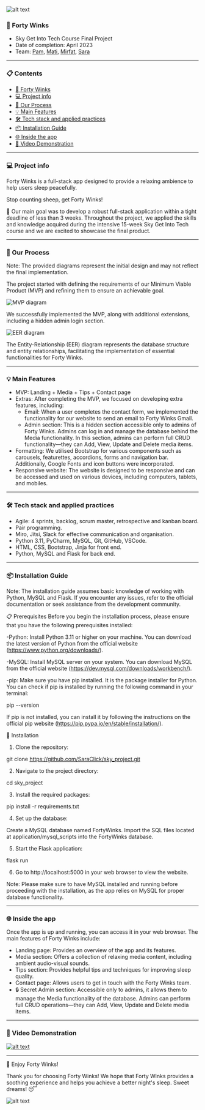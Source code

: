 
![alt text](application/static/media/logo/readme_header.png)


### 🐏 Forty Winks
- Sky Get Into Tech Course Final Project 
- Date of completion: April 2023
- Team: [Pam](https://github.com/Pammy48), [Mati](https://github.com/HelloMati), [Mirfat](https://github.com/Mirfat-tech), [Sara](https://github.com/SaraClick)

***

### 📋 Contents

- [🐏 Forty Winks](#-forty-winks)
- [💻 Project info](#-project-info)
- [🔄 Our Process](#-our-process)
- [💡 Main Features](#-main-features)
- [🛠️ Tech stack and applied practices](#️-tech-stack-and-applied-practices)
- [📦 Installation Guide](#-installation-guide)
- [🌐 Inside the app](#-inside-the-app)
- [🎥 Video Demonstration](#-video-demonstration)

***

### 💻 Project info

Forty Winks is a full-stack app designed to provide a relaxing ambience to help users sleep peacefully. 

Stop counting sheep, get Forty Winks!

🎯 Our main goal was to develop a robust full-stack application within a tight deadline of less than 3 weeks. Throughout the project, we applied the skills and knowledge acquired during the intensive 15-week Sky Get Into Tech course and we are excited to showcase the final product.

***

### 🔄 Our Process

Note: The provided diagrams represent the initial design and may not reflect the final implementation.

The project started with defining the requirements of our Minimum Viable Product (MVP) and refining them to ensure an achievable goal.

![](application/static/media/diagram/mvpfortywinks.jpg "MVP diagram")

We successfully implemented the MVP, along with additional extensions, including a hidden admin login section.

![](application/static/media/diagram/eer_diagram.jpg "EER diagram")

The Entity-Relationship (EER) diagram represents the database structure and entity relationships, facilitating the implementation of essential functionalities for Forty Winks.

***

### 💡 Main Features

- MVP: Landing + Media + Tips + Contact page
- Extras: After completing the MVP, we focused on developing extra features, including:
  - Email: When a user completes the contact form, we implemented the functionality for our website to send an email to Forty Winks Gmail.
  - Admin section: This is a hidden section accessible only to admins of Forty Winks. Admins can log in and manage the database behind the Media functionality. In this section, admins can perform full CRUD functionality—they can Add, View, Update and Delete media items.
- Formatting: We utilised Bootstrap for various components such as carousels, featurettes, accordions, forms and navigation bar. Additionally, Google Fonts and icon buttons were incorporated.
- Responsive website: The website is designed to be responsive and can be accessed and used on various devices, including computers, tablets, and mobiles.

***

### 🛠️ Tech stack and applied practices
- Agile: 4 sprints, backlog, scrum master, retrospective and kanban board.
- Pair programming.
- Miro, Jitsi, Slack for effective communication and organisation.
- Python 3.11, PyCharm, MySQL, Git, GitHub, VSCode.
- HTML, CSS, Bootstrap, Jinja for front end.
- Python, MySQL and Flask for back end.

***

### 📦 Installation Guide

Note: The installation guide assumes basic knowledge of working with Python, MySQL and Flask. If you encounter any issues, refer to the official documentation or seek assistance from the development community.

📋 Prerequisites
Before you begin the installation process, please ensure that you have the following prerequisites installed:

-Python: Install Python 3.11 or higher on your machine. You can download the latest version of Python from the official website (https://www.python.org/downloads/).

-MySQL: Install MySQL server on your system. You can download MySQL from the official website (https://dev.mysql.com/downloads/workbench/).

-pip: Make sure you have pip installed. It is the package installer for Python. You can check if pip is installed by running the following command in your terminal:

pip --version

If pip is not installed, you can install it by following the instructions on the official pip website (https://pip.pypa.io/en/stable/installation/).

🚀 Installation

1. Clone the repository:

git clone https://github.com/SaraClick/sky_project.git

2. Navigate to the project directory:

cd sky_project

3. Install the required packages:

pip install -r requirements.txt

4. Set up the database:

Create a MySQL database named FortyWinks.
Import the SQL files located at application/mysql_scripts into the FortyWinks database.

5. Start the Flask application:

flask run

6. Go to http://localhost:5000 in your web browser to view the website.

Note: Please make sure to have MySQL installed and running before proceeding with the installation, as the app relies on MySQL for proper database functionality. 

***

### 🌐 Inside the app 

Once the app is up and running, you can access it in your web browser. The main features of Forty Winks include:

- Landing page: Provides an overview of the app and its features.
- Media section: Offers a collection of relaxing media content, including ambient audio-visual sounds.
- Tips section: Provides helpful tips and techniques for improving sleep quality.
- Contact page: Allows users to get in touch with the Forty Winks team.
- 🔒 Secret Admin section: Accessible only to admins, it allows them to manage the Media functionality of the database. Admins can perform full CRUD operations—they can Add, View, Update and Delete media items.

***

### 🎥 Video Demonstration

[![alt text](application/static/media/demo_video/videocover.png)](https://drive.google.com/file/d/19Zn8aDn_WUcOMJUgy3KqiCy_Njv24MQw/view?usp=share_link)

***

🎉 Enjoy Forty Winks!

Thank you for choosing Forty Winks! We hope that Forty Winks provides a soothing experience and helps you achieve a better night's sleep. Sweet dreams! 😴


![alt text](application/static/media/logo/readme_header.png)

